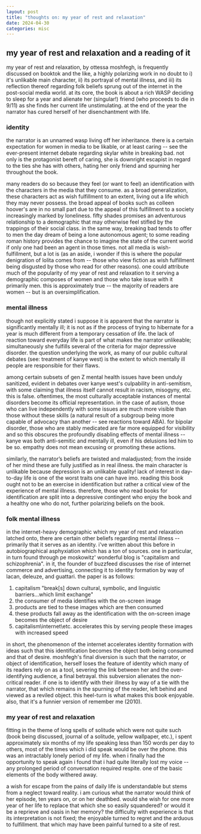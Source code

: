 ```yaml
---
layout: post
title: "thoughts on: my year of rest and relaxation"
date: 2024-04-30
categories: misc
---
```


## my year of rest and relaxation and a reading of it

my year of rest and relaxation, by ottessa moshfegh, is frequently discussed on booktok and the like, a highly polarizing work in no doubt to i) it's unlikable main character, ii) its portrayal of mental illness, and iii) its reflection thereof regarding folk beliefs sprung out of the internet in the post-social media world. at its core, the book is about a rich WASP deciding to sleep for a year and alienate her (singular!) friend (who proceeds to die in 9/11) as she finds her current life unstimulating. at the end of the year the narrator has cured herself of her disenchantment with life.

### identity

the narrator is an unnamed wasp living off her inheritance. there is a certain expectation for women in media to be likable, or at least caring -- see the ever-present internet debate regarding skylar white in breaking bad. not only is the protagonist bereft of caring, she is downright escapist in regard to the ties she has with others, hating her only friend and spurning her throughout the book.

many readers do so because they feel (or want to feel) an identification with the characters in the media that they consume. as a broad generalization, these characters act as wish fulfillment to an extent, living out a life which they may never possess. the broad appeal of books such as colleen hoover's are in no small part due to the appeal of this fulfillment to a society increasingly marked by loneliness. fifty shades promises an adventurous relationship to a demographic that may otherwise feel stifled by the trappings of their social class. in the same way, breaking bad tends to offer to men the day dream of being a lone autonomous agent; to some reading roman history provides the chance to imagine the state of the current world if only one had been an agent in those times. not all media is wish-fulfillment, but a lot is (as an aside, i wonder if this is where the popular denigration of lolita comes from -- those who view fiction as wish fulfillment being disgusted by those who read for other reasons). one could attribute much of the popularity of my year of rest and relaxation to it serving a demographic composes of women and those who take issue with it primarily men. this is approximately true -- the majority of readers are women -- but is an oversimplification.

### mental illness

though not explicitly stated i suppose it is apparent that the narrator is significantly mentally ill; it is not as if the process of trying to hibernate for a year is much different from a temporary cessation of life. the lack of reaction toward everyday life is part of what makes the narrator unlikeable; simultaneously she fulfills several of the criteria for major depressive disorder. the question underlying the work, as many of our public cultural debates (see: treatment of kanye west) is the extent to which mentally ill people are responsible for their flaws.

among certain subsets of gen Z mental health issues have been unduly sanitized, evident in debates over kanye west's culpability in anti-semitism, with some claiming that illness itself cannot result in racism, misogyny, etc. this is false. oftentimes, the most culturally acceptable instances of mental disorders become its official representation. in the case of autism, those who can live independently with some issues are much more visible than those without these skills (a natural result of a subgroup being more capable of advocacy than another -- see reactions toward ABA). for bipolar disorder, those who are stably medicated are far more equipped for visibility and so this obscures the profoundly disabling effects of mental illness -- kanye was both anti-semitic and mentally ill, even if his delusions led him to be so. empathy does not mean excusing or promoting these actions.

similarly, the narrator’s beliefs are twisted and maladjusted; from the inside of her mind these are fully justified as in real illness. the main character is unlikable because depression is an unlikable quality! lack of interest in day-to-day life is one of the worst traits one can have imo. reading this book ought not to be an exercise in identification but rather a critical view of the experience of mental illness. therefore, those who read books for identification are split into a depressive contingent who enjoy the book and a healthy one who do not, further polarizing beliefs on the book.

### folk mental illness

in the internet-heavy demographic which my year of rest and relaxation latched onto, there are certain other beliefs regarding mental illness -- primarily that it serves as an identity. i've written about this before in autobiographical asphyxiation which has a ton of sources. one in particular, in turn found through pe moskowitz' wonderful blog is "capitalism and schizophrenia". in it, the founder of buzzfeed discusses the rise of internet commerce and advertising, connecting it to identity formation by way of lacan, deleuze, and guattari. the paper is as follows:

1. capitalism "break[s] down cultural, symbolic, and linguistic barriers...which limit exchange"
2. the consumer of media identifies with the on-screen image
3. products are tied to these images which are then consumed 
4. these products fall away as the identification with the on-screen image becomes the object of desire
5. capitalism\internet\etc. accelerates this by serving people these images with increased speed

in short, the phenomenon of the internet accelerates identity formation with ideas such that this identification becomes the object both being consumed and that of desire. moshfegh's final diversion is such that the narrator, or object of identification, herself loses the feature of identity which many of its readers rely on as a tool, severing the link between her and the over-identifying audience, a final betrayal. this subversion alienates the non-critical reader. if one is to identify with their illness by way of a tie with the narrator, that which remains in the spurning of the reader, left behind and viewed as a reviled object. this heel-turn is what makes this book enjoyable. also, that it's a funnier version of remember me (2010).

### my year of rest and relaxation

fitting in the theme of long spells of solitude which were not quite such (book being discussed, journal of a solitude, yellow wallpaper, etc.), i spent approximately six months of my life speaking less than 150 words per day to others, most of the times which i did speak would be over the phone. this was an intractably lonely period of my life. when i finally had the opportunity to speak again i found that i had quite literally lost my voice -- any prolonged period of conversation required respite. one of the basic elements of the body withered away. 

a wish for escape from the pains of daily life is understandable but stems from a neglect toward reality. i am curious what the narrator would think of her episode, ten years on, or on her deathbed. would she wish for one more year of her life to replace that which she so easily squandered? or would it be a reprieve and oasis in her memory? the difficulty with experience is that its interpretation is not fixed; the enjoyable turned to regret and the arduous to fulfillment. that which may have been painful turned to a site of rest.
